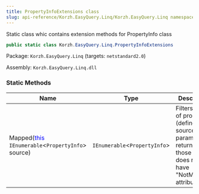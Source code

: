 ```yaml
---
title: PropertyInfoExtensions class
slug: api-reference/Korzh.EasyQuery.Linq/Korzh.EasyQuery.Linq namespace/propertyinfoextensions-class
---
```



Static class whic contains extension methods for PropertyInfo class
```csharp
public static class Korzh.EasyQuery.Linq.PropertyInfoExtensions

```
Package: `Korzh.EasyQuery.Linq` (targets: `netstandard2.0`)

Assembly: `Korzh.EasyQuery.Linq.dll`

### Static Methods

| Name | Type | Description | 
| --- | --- | --- | 
| Mapped(<span style='color: blue'>this</span> `IEnumerable`&lt;`PropertyInfo`&gt; source) | `IEnumerable`&lt;`PropertyInfo`&gt; | Filters the list of properties (defined by source parameter) to return only those which does not have "NotMapped" attribute. |